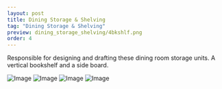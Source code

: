 ```yaml
---
layout: post
title: Dining Storage & Shelving
tag: "Dining Storage & Shelving"
preview: dining_storage_shelving/4bkshlf.png
order: 4
---
```

Responsible for designing and drafting these dining room storage units.  A vertical bookshelf and a side board.

![Image](1bkshlf.png)
![Image](2bkshlf.png)
![Image](3bkshlf.png)
![Image](4bkshlf.png)
